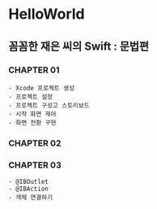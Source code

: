 # HelloWorld

## 꼼꼼한 재은 씨의 Swift : 문법편

### CHAPTER 01
    - Xcode 프로젝트 생성
    - 프로젝트 설정
    - 프로젝트 구성고 스토리보드
    - 시작 화면 제어
    - 화면 전환 구현

### CHAPTER 02
### CHAPTER 03
    - @IBOutlet
    - @IBAction
    - 객체 연결하기
